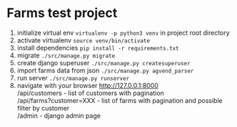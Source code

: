 # Farms test project
1. initialize virtual env
``virtualenv -p python3 venv`` in project root directory
2. activate virtualenv
``source venv/bin/activate``
3. install dependencies
``pip install -r requirements.txt``
4. migrate
``./src/manage.py migrate``
5. create django superuser
``./src/manage.py createsuperuser``
6. import farms data from json
``./src/manage.py agvend_parser``
7. run server
``./src/manage.py runserver``
8. navigate with your browser http://127.0.0.1:8000  
/api/customers - list of customers with pagination  
/api/farms?customer=XXX - list of farms with pagination and possible filter by customer  
/admin - django admin page

